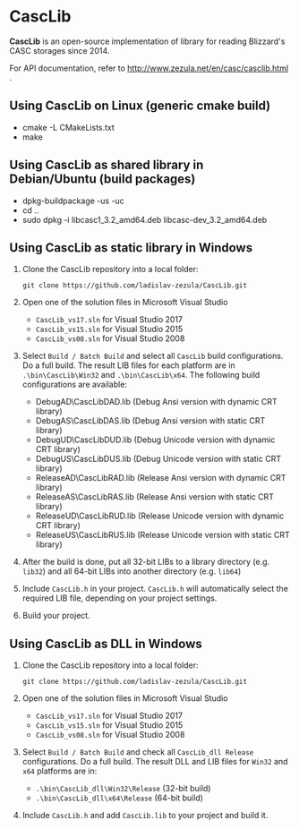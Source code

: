 # CascLib

**CascLib** is an open-source implementation of library for reading Blizzard's CASC storages since 2014.

For API documentation, refer to http://www.zezula.net/en/casc/casclib.html .

## Using CascLib on Linux (generic cmake build)
- cmake -L CMakeLists.txt
- make

## Using CascLib as shared library in Debian/Ubuntu (build packages)
- dpkg-buildpackage -us -uc
- cd ..
- sudo dpkg -i libcasc1_3.2_amd64.deb libcasc-dev_3.2_amd64.deb

## Using CascLib as static library in Windows
1. Clone the CascLib repository into a local folder:

	`git clone https://github.com/ladislav-zezula/CascLib.git`

2. Open one of the solution files in Microsoft Visual Studio

	- `CascLib_vs17.sln` for Visual Studio 2017
	- `CascLib_vs15.sln` for Visual Studio 2015
	- `CascLib_vs08.sln` for Visual Studio 2008

3. Select `Build / Batch Build` and select all `CascLib` build configurations. Do a full build. The result LIB files for each platform are in `.\bin\CascLib\Win32` and `.\bin\CascLib\x64`. The following build configurations are available:

	- DebugAD\CascLibDAD.lib (Debug Ansi version with dynamic CRT library)
	- DebugAS\CascLibDAS.lib (Debug Ansi version with static CRT library)
	- DebugUD\CascLibDUD.lib (Debug Unicode version with dynamic CRT library)
	- DebugUS\CascLibDUS.lib (Debug Unicode version with static CRT library)
	- ReleaseAD\CascLibRAD.lib (Release Ansi version with dynamic CRT library)
	- ReleaseAS\CascLibRAS.lib (Release Ansi version with static CRT library)
	- ReleaseUD\CascLibRUD.lib (Release Unicode version with dynamic CRT library)
	- ReleaseUS\CascLibRUS.lib (Release Unicode version with static CRT library)

4. After the build is done, put all 32-bit LIBs to a library directory (e.g. `lib32`) and all 64-bit LIBs into another directory (e.g. `lib64`)

5. Include `CascLib.h` in your project. `CascLib.h` will automatically select the required LIB file, depending on your project settings.

6. Build your project.

## Using CascLib as DLL in Windows
1. Clone the CascLib repository into a local folder:

	`git clone https://github.com/ladislav-zezula/CascLib.git`

2. Open one of the solution files in Microsoft Visual Studio

	- `CascLib_vs17.sln` for Visual Studio 2017
	- `CascLib_vs15.sln` for Visual Studio 2015
	- `CascLib_vs08.sln` for Visual Studio 2008

3. Select `Build / Batch Build` and check all `CascLib_dll Release` configurations. Do a full build. The result DLL and LIB files for `Win32` and `x64` platforms are in:
	- `.\bin\CascLib_dll\Win32\Release` (32-bit build)
	- `.\bin\CascLib_dll\x64\Release` (64-bit build)

5. Include `CascLib.h` and add `CascLib.lib` to your project and build it.

